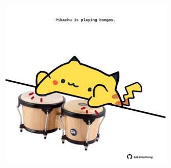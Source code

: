 <!-- built at 12/05/2025, 03:19:23 UTC -->
<p align="center">
  <img width="500" height="500" src="./ReadmeImage.svg">
</p>
